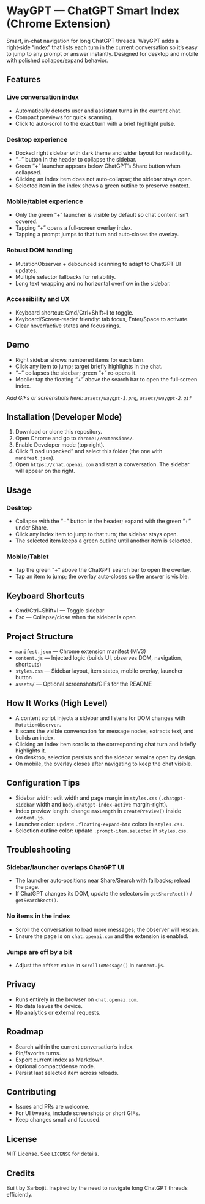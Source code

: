# WayGPT — ChatGPT Smart Index (Chrome Extension)

Smart, in‑chat navigation for long ChatGPT threads. WayGPT adds a right‑side “index” that lists each turn in the current conversation so it’s easy to jump to any prompt or answer instantly. Designed for desktop and mobile with polished collapse/expand behavior.

## Features

### Live conversation index
- Automatically detects user and assistant turns in the current chat.
- Compact previews for quick scanning.
- Click to auto‑scroll to the exact turn with a brief highlight pulse.

### Desktop experience
- Docked right sidebar with dark theme and wider layout for readability.
- “−” button in the header to collapse the sidebar.
- Green “+” launcher appears below ChatGPT’s Share button when collapsed.
- Clicking an index item does not auto‑collapse; the sidebar stays open.
- Selected item in the index shows a green outline to preserve context.

### Mobile/tablet experience
- Only the green “+” launcher is visible by default so chat content isn’t covered.
- Tapping “+” opens a full‑screen overlay index.
- Tapping a prompt jumps to that turn and auto‑closes the overlay.

### Robust DOM handling
- MutationObserver + debounced scanning to adapt to ChatGPT UI updates.
- Multiple selector fallbacks for reliability.
- Long text wrapping and no horizontal overflow in the sidebar.

### Accessibility and UX
- Keyboard shortcut: Cmd/Ctrl+Shift+I to toggle.
- Keyboard/Screen‑reader friendly: tab focus, Enter/Space to activate.
- Clear hover/active states and focus rings.

## Demo
- Right sidebar shows numbered items for each turn.
- Click any item to jump; target briefly highlights in the chat.
- “−” collapses the sidebar; green “+” re‑opens it.
- Mobile: tap the floating “+” above the search bar to open the full‑screen index.

_Add GIFs or screenshots here: `assets/waygpt-1.png`, `assets/waygpt-2.gif`_

## Installation (Developer Mode)

1. Download or clone this repository.
2. Open Chrome and go to `chrome://extensions/`.
3. Enable Developer mode (top‑right).
4. Click “Load unpacked” and select this folder (the one with `manifest.json`).
5. Open `https://chat.openai.com` and start a conversation. The sidebar will appear on the right.

## Usage

### Desktop
- Collapse with the “−” button in the header; expand with the green “+” under Share.
- Click any index item to jump to that turn; the sidebar stays open.
- The selected item keeps a green outline until another item is selected.

### Mobile/Tablet
- Tap the green “+” above the ChatGPT search bar to open the overlay.
- Tap an item to jump; the overlay auto‑closes so the answer is visible.

## Keyboard Shortcuts
- Cmd/Ctrl+Shift+I — Toggle sidebar  
- Esc — Collapse/close when the sidebar is open

## Project Structure
- `manifest.json` — Chrome extension manifest (MV3)
- `content.js` — Injected logic (builds UI, observes DOM, navigation, shortcuts)
- `styles.css` — Sidebar layout, item states, mobile overlay, launcher button
- `assets/` — Optional screenshots/GIFs for the README

## How It Works (High Level)
- A content script injects a sidebar and listens for DOM changes with `MutationObserver`.
- It scans the visible conversation for message nodes, extracts text, and builds an index.
- Clicking an index item scrolls to the corresponding chat turn and briefly highlights it.
- On desktop, selection persists and the sidebar remains open by design.
- On mobile, the overlay closes after navigating to keep the chat visible.

## Configuration Tips
- Sidebar width: edit width and page margin in `styles.css` (`.chatgpt-sidebar` width and `body.chatgpt-index-active` margin-right).
- Index preview length: change `maxLength` in `createPreview()` inside `content.js`.
- Launcher color: update `.floating-expand-btn` colors in `styles.css`.
- Selection outline color: update `.prompt-item.selected` in `styles.css`.

## Troubleshooting

### Sidebar/launcher overlaps ChatGPT UI
- The launcher auto‑positions near Share/Search with fallbacks; reload the page.
- If ChatGPT changes its DOM, update the selectors in `getShareRect()` / `getSearchRect()`.

### No items in the index
- Scroll the conversation to load more messages; the observer will rescan.
- Ensure the page is on `chat.openai.com` and the extension is enabled.

### Jumps are off by a bit
- Adjust the `offset` value in `scrollToMessage()` in `content.js`.

## Privacy
- Runs entirely in the browser on `chat.openai.com`.
- No data leaves the device.
- No analytics or external requests.

## Roadmap
- Search within the current conversation’s index.
- Pin/favorite turns.
- Export current index as Markdown.
- Optional compact/dense mode.
- Persist last selected item across reloads.

## Contributing
- Issues and PRs are welcome.
- For UI tweaks, include screenshots or short GIFs.
- Keep changes small and focused.

## License
MIT License. See `LICENSE` for details.

## Credits
Built by Sarbojit. Inspired by the need to navigate long ChatGPT threads efficiently.

